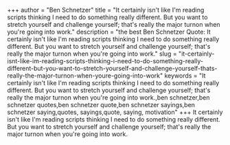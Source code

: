 +++
author = "Ben Schnetzer"
title = "It certainly isn't like I'm reading scripts thinking I need to do something really different. But you want to stretch yourself and challenge yourself; that's really the major turnon when you're going into work."
description = "the best Ben Schnetzer Quote: It certainly isn't like I'm reading scripts thinking I need to do something really different. But you want to stretch yourself and challenge yourself; that's really the major turnon when you're going into work."
slug = "it-certainly-isnt-like-im-reading-scripts-thinking-i-need-to-do-something-really-different-but-you-want-to-stretch-yourself-and-challenge-yourself-thats-really-the-major-turnon-when-youre-going-into-work"
keywords = "It certainly isn't like I'm reading scripts thinking I need to do something really different. But you want to stretch yourself and challenge yourself; that's really the major turnon when you're going into work.,ben schnetzer,ben schnetzer quotes,ben schnetzer quote,ben schnetzer sayings,ben schnetzer saying,quotes, sayings,quote, saying, motivation"
+++
It certainly isn't like I'm reading scripts thinking I need to do something really different. But you want to stretch yourself and challenge yourself; that's really the major turnon when you're going into work.
